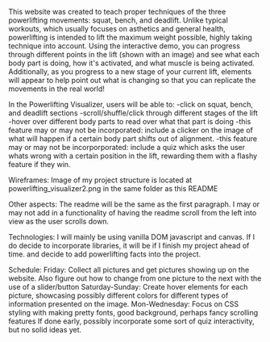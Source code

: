 This website was created to teach proper techniques of the three powerlifting movements: squat, bench, and deadlift. Unlike typical workouts, which usually focuses on asthetics and general health, powerlifting is intended to lift the maximum weight possible, highly taking technique into account. Using the interactive demo, you can progress through different points in the lift (shown with an image) and see what each body part is doing, how it's activated, and what muscle is being activated. Additionally, as you progress to a new stage of your current lift, elements will appear to help point out what is changing so that you can replicate the movements in the real world!

In the Powerlifting Visualizer, users will be able to:
-click on squat, bench, and deadlift sections 
-scroll/shuffle/click through different stages of the lift
-hover over different body parts to read over what that part is doing
-this feature may or may not be incorporated: include a clicker on the image of what will happen if a certain body part shifts out of alignment.
-this feature may or may not be incorporporated: include a quiz which asks the user whats wrong with a certain position in the lift, rewarding them with a flashy feature if they win.


Wireframes: Image of my project structure is located at powerlifting_visualizer2.png in the same folder as this README

Other aspects:
The readme will be the same as the first paragraph. I may or may not add in a functionality of having the readme scroll from the left into view as the user scrolls down.

Technologies: I will mainly be using vanilla DOM javascript and canvas. If I do decide to incorporate libraries, it will be if I finish my project ahead of time. and decide to add powerlifting facts into the project.

Schedule:
Friday: Collect all pictures and get pictures showing up on the website. Also figure out how to change from one picture to the next with the use of a slider/button
Saturday-Sunday: Create hover elements for each picture, showcasing possibly different colors for different types of information presented on the image.
Mon-Wednesday: Focus on CSS styling with making pretty fonts, good background, perhaps fancy scrolling features
If done early, possibly incorporate some sort of quiz interactivity, but no solid ideas yet.